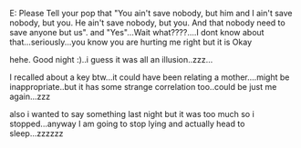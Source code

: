 E: Please Tell your pop that "You ain't save nobody, but him and I ain't save nobody, but you. He ain't save nobody, but you. And that nobody need to save anyone but us". and "Yes"...Wait what????....I dont know about that...seriously...you know you are hurting me right but it is Okay 

hehe. Good night :)..i guess it was all an illusion..zzz...

I recalled about a key btw...it could have been relating a mother....might be inappropriate..but it has some strange correlation too..could be just me again...zzz

also i wanted to say something last night but it was too much so i stopped...anyway I am going to stop lying and actually head to sleep...zzzzzz
